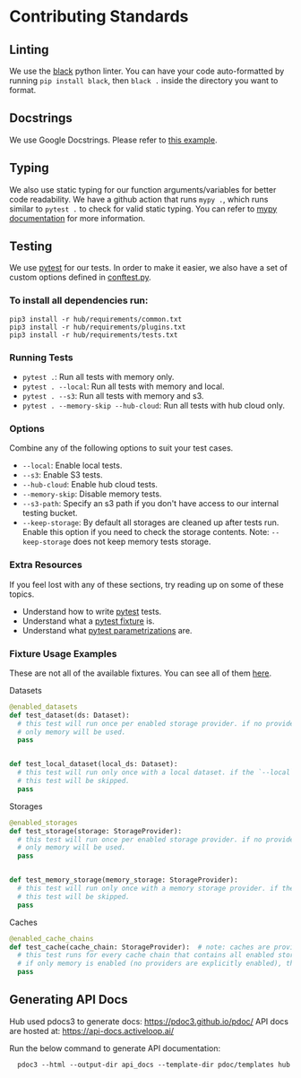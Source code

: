 # Contributing Standards

## Linting

We use the [black](https://pypi.org/project/black/) python linter. You can have your code auto-formatted by
running `pip install black`, then `black .` inside the directory you want to format.

## Docstrings

We use Google Docstrings. Please refer
to [this example](https://sphinxcontrib-napoleon.readthedocs.io/en/latest/example_google.html).

## Typing
We also use static typing for our function arguments/variables for better code readability. We have a github action that runs `mypy .`, which runs similar to `pytest .` to check for valid static typing. You can refer to [mypy documentation](https://mypy.readthedocs.io/en/stable/) for more information.

## Testing
We use [pytest](https://docs.pytest.org/en/6.2.x/) for our tests. In order to make it easier, we also have a set of custom options defined in [conftest.py](conftest.py).

### To install all dependencies run:

```
pip3 install -r hub/requirements/common.txt
pip3 install -r hub/requirements/plugins.txt
pip3 install -r hub/requirements/tests.txt
```


### Running Tests
- `pytest .`: Run all tests with memory only.
- `pytest . --local`: Run all tests with memory and local.
- `pytest . --s3`: Run all tests with memory and s3.
- `pytest . --memory-skip --hub-cloud`: Run all tests with hub cloud only.


### Options
Combine any of the following options to suit your test cases.

- `--local`: Enable local tests.
- `--s3`: Enable S3 tests.
- `--hub-cloud`: Enable hub cloud tests.
- `--memory-skip`: Disable memory tests.
- `--s3-path`: Specify an s3 path if you don't have access to our internal testing bucket.
- `--keep-storage`: By default all storages are cleaned up after tests run. Enable this option if you need to check the storage contents. Note: `--keep-storage` does not keep memory tests storage.


### Extra Resources
If you feel lost with any of these sections, try reading up on some of these topics.

- Understand how to write [pytest](https://docs.pytest.org/en/6.2.x/) tests.
- Understand what a [pytest fixture](https://docs.pytest.org/en/6.2.x/fixture.html) is.
- Understand what [pytest parametrizations](https://docs.pytest.org/en/6.2.x/parametrize.html) are.


### Fixture Usage Examples
These are not all of the available fixtures. You can see all of them [here](hub/tests/).

Datasets
```python
@enabled_datasets
def test_dataset(ds: Dataset):
  # this test will run once per enabled storage provider. if no providers are explicitly enabled,
  # only memory will be used.
  pass


def test_local_dataset(local_ds: Dataset):
  # this test will run only once with a local dataset. if the `--local` option is not provided,
  # this test will be skipped.
  pass
```

Storages
```python
@enabled_storages
def test_storage(storage: StorageProvider):
  # this test will run once per enabled storage provider. if no providers are explicitly enabled,
  # only memory will be used.
  pass


def test_memory_storage(memory_storage: StorageProvider):
  # this test will run only once with a memory storage provider. if the `--memory-skip` option is provided,
  # this test will be skipped.
  pass
```

Caches
```python
@enabled_cache_chains
def test_cache(cache_chain: StorageProvider):  # note: caches are provided as `StorageProvider`s
  # this test runs for every cache chain that contains all enabled storage providers.
  # if only memory is enabled (no providers are explicitly enabled), this test will be skipped.
  pass
```

## Generating API Docs

Hub used pdocs3 to generate docs: https://pdoc3.github.io/pdoc/
API docs are hosted at: https://api-docs.activeloop.ai/

Run the below command to generate API documentation:
```
  pdoc3 --html --output-dir api_docs --template-dir pdoc/templates hub
```